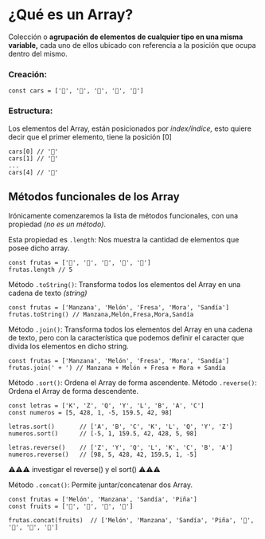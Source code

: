 # ¿Qué es un Array? 
Colección o **agrupación de elementos de cualquier tipo en una misma variable,** cada uno de ellos ubicado con referencia a la posición que ocupa dentro del mismo. <br>
### Creación:
```
const cars = ['🚗', '🚓', '🚕', '🚐', '🚛']
```
### Estructura:
Los elementos del Array, están posicionados por *index/índice,* esto quiere decir que el primer elemento, tiene la posición [0]
```
cars[0] // '🚗'
cars[1] // '🚓'
...
cars[4] // '🚛'
```

## Métodos funcionales de los Array

Irónicamente comenzaremos la lista de métodos funcionales, con una propiedad *(no es un método)*. <br>

Esta propiedad es `.length`: Nos muestra la cantidad de elementos que posee dicho array.
```
const frutas = ['🍎', '🍈', '🍓', '🍇', '🍉']
frutas.length // 5
```

Método `.toString()`: Transforma todos los elementos del Array en una cadena de texto *(string)*
```
const frutas = ['Manzana', 'Melón', 'Fresa', 'Mora', 'Sandía']
frutas.toString() // Manzana,Melón,Fresa,Mora,Sandía
```

Método `.join()`: Transforma todos los elementos del Array en una cadena de texto, pero con la característica que podemos definir el caracter que divida los elementos en dicho string.
```
const frutas = ['Manzana', 'Melón', 'Fresa', 'Mora', 'Sandía']
frutas.join(' + ') // Manzana + Melón + Fresa + Mora + Sandía
```

Método `.sort()`: Ordena el Array de forma ascendente.
Método `.reverse()`: Ordena el Array de forma descendente.
```
const letras = ['K', 'Z', 'Q', 'Y', 'L', 'B', 'A', 'C']
const numeros = [5, 428, 1, -5, 159.5, 42, 98]

letras.sort()       // ['A', 'B', 'C', 'K', 'L', 'Q', 'Y', 'Z']
numeros.sort()      // [-5, 1, 159.5, 42, 428, 5, 98]

letras.reverse()    // ['Z', 'Y', 'Q', 'L', 'K', 'C', 'B', 'A']
numeros.reverse()   // [98, 5, 428, 42, 159.5, 1, -5]
```
⚠⚠⚠ investigar el reverse() y el sort() ⚠⚠⚠

Método `.concat()`: Permite juntar/concatenar dos Array.
```
const frutas = ['Melón', 'Manzana', 'Sandía', 'Piña']
const fruits = ['🍈', '🍎', '🍉', '🍍']

frutas.concat(fruits)  // ['Melón', 'Manzana', 'Sandía', 'Piña', '🍈', '🍎', '🍉', '🍍']
```
